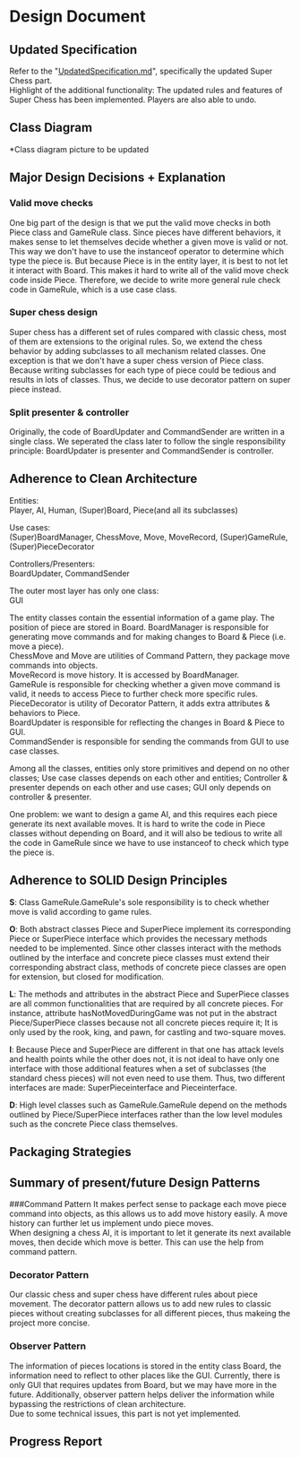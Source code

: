 # Design Document

## Updated Specification
Refer to the "[UpdatedSpecification.md](UpdatedSpecification.md)", specifically the updated Super Chess part.  
Highlight of the additional functionality: The updated rules and features of Super Chess has been implemented. 
Players are also able to undo. 

## Class Diagram
*Class diagram picture to be updated

## Major Design Decisions + Explanation
### Valid move checks
One big part of the design is that we put the valid move checks in both Piece class and GameRule class.
Since pieces have different behaviors, it makes sense to let themselves decide whether a given move is valid or not.
This way we don't have to use the instanceof operator to determine which type the piece is. But because Piece is in the entity 
layer, it is best to not let it interact with Board. This makes it hard to write all of the valid move check code inside
Piece. Therefore, we decide to write more general rule check code in GameRule, which is a use case class.

### Super chess design
Super chess has a different set of rules compared with classic chess, most of them are extensions to the original rules.
So, we extend the chess behavior by adding subclasses to all mechanism related classes. One exception is that we don't 
have a super chess version of Piece class. Because writing subclasses for each type of piece could be tedious and results 
in lots of classes. Thus, we decide to use decorator pattern on super piece instead.

### Split presenter & controller
Originally, the code of BoardUpdater and CommandSender are written in a single class. We seperated the class
later to follow the single responsibility principle: BoardUpdater is presenter and CommandSender is controller.

## Adherence to Clean Architecture
Entities:\
Player, AI, Human, (Super)Board, Piece(and all its subclasses)

Use cases:\
(Super)BoardManager, ChessMove, Move, MoveRecord, (Super)GameRule, (Super)PieceDecorator

Controllers/Presenters:\
BoardUpdater, CommandSender

The outer most layer has only one class:\
GUI

The entity classes contain the essential information of a game play. The position of piece are stored in Board.
BoardManager is responsible for generating move commands and for making changes to Board & Piece (i.e. move a piece).\
ChessMove and Move are utilities of Command Pattern, they package move commands into objects.\
MoveRecord is move history. It is accessed by BoardManager.\
GameRule is responsible for checking whether a given move command is valid, it needs to access Piece to further check
more specific rules.\
PieceDecorator is utility of Decorator Pattern, it adds extra attributes & behaviors to Piece.\
BoardUpdater is responsible for reflecting the changes in Board & Piece to GUI.\
CommandSender is responsible for sending the commands from GUI to use case classes.

Among all the classes, entities only store primitives and depend on no other classes; Use case classes depends on each
other and entities; Controller & presenter depends on each other and use cases; GUI only depends on controller & 
presenter.

One problem: we want to design a game AI, and this requires each piece generate its next available moves. It is hard to 
write the code in Piece classes without depending on Board, and it will also be tedious to write all the code in 
GameRule since we have to use instanceof to check which type the piece is.



## Adherence to SOLID Design Principles
**S**: Class GameRule.GameRule's sole responsibility is to check whether move is valid according to game rules.  

**O**: Both abstract classes Piece and SuperPiece implement its corresponding Piece or SuperPiece interface which 
provides the necessary methods needed to be implemented. Since other classes interact with the methods outlined by the 
interface and concrete piece classes must extend their corresponding abstract class, methods of concrete piece classes
are open for extension, but closed for modification. 

**L**: The methods and attributes in the abstract Piece and SuperPiece classes are all common functionalities that are
required by all concrete pieces. For instance, attribute hasNotMovedDuringGame was not put in the abstract 
Piece/SuperPiece classes because not all concrete pieces require it; It is only used by the rook, king, and pawn, for 
castling and two-square moves.  

**I**: Because Piece and SuperPiece are different in that one has attack levels and health points while the other does 
not, it is not ideal to have only one interface with those additional features when a set of subclasses (the standard 
chess pieces) will not even need to use them. Thus, two different interfaces are made: SuperPieceinterface and 
Pieceinterface.

**D**: High level classes such as GameRule.GameRule depend on the methods outlined by Piece/SuperPiece interfaces rather than 
the low level modules such as the concrete Piece class themselves.

## Packaging Strategies

## Summary of present/future Design Patterns 
###Command Pattern
It makes perfect sense to package each move piece command into objects, as this allows us to add move history easily.
A move history can further let us implement undo piece moves. \
When designing a chess AI, it is important to let it generate its next available moves, then decide which move is 
better. This can use the help from command pattern.

### Decorator Pattern
Our classic chess and super chess have different rules about piece movement. The decorator pattern allows us to add new
rules to classic pieces without creating subclasses for all different pieces, thus makeing the project more concise.

### Observer Pattern
The information of pieces locations is stored in the entity class Board, the information need to reflect to other places
like the GUI. Currently, there is only GUI that requires updates from Board, but we may have more in the future.
Additionally, observer pattern helps deliver the information while bypassing the restrictions of clean architecture.\
Due to some technical issues, this part is not yet implemented.

## Progress Report
